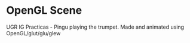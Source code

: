 # OpenGL Scene
UGR IG Practicas - Pingu playing the trumpet. Made and animated using OpenGL/glut/glu/glew
